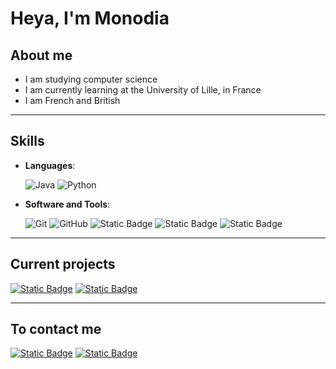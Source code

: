# Heya, I'm Monodia

## About me
- I am studying computer science
- I am currently learning at the University of Lille, in France
- I am French and British

---
## Skills
- **Languages**:

    ![Java](https://img.shields.io/badge/Java-ED8B00?style=for-the-badge&logo=java&logoColor=white)
    ![Python](https://img.shields.io/badge/Python%20-%2314354C.svg?style=for-the-badge&logo=python&logoColor=white)
    
- **Software and Tools**:

    ![Git](https://img.shields.io/badge/git-%23F05033.svg?style=for-the-badge&logo=git&logoColor=white)
    ![GitHub](https://img.shields.io/badge/github-%23121011.svg?style=for-the-badge&logo=github&logoColor=white)
    ![Static Badge](https://img.shields.io/badge/Intellij%20Idea-0078d7.svg?style=for-the-badge&logo=intellij-idea&logoColor=white&color=purple)
    ![Static Badge](https://img.shields.io/badge/MacOS-0078d7.svg?style=for-the-badge&logo=macos&color=black)
    ![Static Badge](https://img.shields.io/badge/Ubuntu-0078d7.svg?style=for-the-badge&logo=ubuntu&logoColor=white&color=orange)

---

## Current projects

<a href="https://github.com/Monodia3007/WineStock">![Static Badge](https://img.shields.io/badge/Repo-WineStock-blue?style=for-the-badge)</a>
<a href="https://github.com/Monodia3007/LilithServerEssential">![Static Badge](https://img.shields.io/badge/Repo-LilithServerEssential-blue?style=for-the-badge)</a>

---

## To contact me
<a href="https://www.linkedin.com/in/pierre-camplin-06502a270/">![Static Badge](https://img.shields.io/badge/LinkedIn%3A%20Pierre%20Camplin-0077B5?style=for-the-badge&logo=linkedin&color=1DA1F2)</a>
<a href="mailto:pierre.camplin@gmail.com">![Static Badge](https://img.shields.io/badge/gmail%3A%20pierre.camplin-%2523EA4335.svg?style=for-the-badge&logo=gmail&logoColor=white&color=red)</a>
